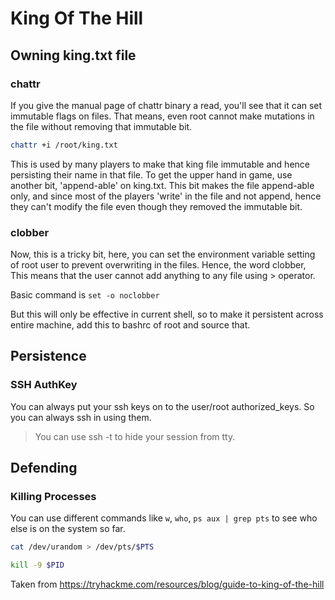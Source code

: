 # King Of The Hill

## Owning king.txt file
### chattr
If you give the manual page of chattr binary a read, you'll see that it can set immutable flags on files. That means, even root cannot make mutations in the file without removing that immutable bit.

```bash
chattr +i /root/king.txt
```

This is used by many players to make that king file immutable and hence persisting their name in that file.
To get the upper hand in game, use another bit, 'append-able' on king.txt. This bit makes the file append-able only, and since most of the players 'write' in the file and not append, hence they can't modify the file even though they removed the immutable bit.

### clobber
Now, this is a tricky bit, here, you can set the environment variable setting of root user to prevent overwriting in the files.
Hence, the word clobber, This means that the user cannot add anything to any file using > operator.

Basic command is `set -o noclobber`

But this will only be effective in current shell, so to make it persistent across entire machine, add this to bashrc of root and source that.

## Persistence
### SSH AuthKey
You can always put your ssh keys on to the user/root authorized_keys. So you can always ssh in using them.

> You can use ssh -t to hide your session from tty.

## Defending

### Killing Processes
You can use different commands like `w`, `who`, `ps aux | grep pts` to see who else is on the system so far.

```bash
cat /dev/urandom > /dev/pts/$PTS
```

```bash
kill -9 $PID
```


Taken from https://tryhackme.com/resources/blog/guide-to-king-of-the-hill
